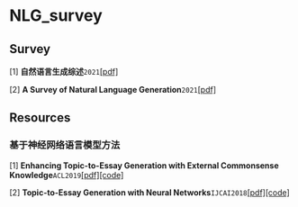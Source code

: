 # NLG_survey


## Survey
<span id='survey'/>

[1] **自然语言生成综述**`2021`[[pdf]](./pdf/自然语言生成综述_李雪晴.pdf)

[2] **A Survey of Natural Language Generation**`2021`[[pdf]](./pdf/Dong-2021-A_Survey_of_Natural_Language_Generat.pdf)



## Resources 

### 基于神经网络语言模型方法
[1] **Enhancing Topic-to-Essay Generation with External Commonsense Knowledge**`ACL2019`[[pdf]](./pdf/Yang-2019-Enhancing_Topic-to-Essay_Generation.pdf)[[code]](https://github.com/libing125/CTEG)

[2] **Topic-to-Essay Generation with Neural Networks**`IJCAI2018`[[pdf]](./pdf/Feng-2018-Topic-to-essay_generation_with_neura.pdf)[[code]](https://github.com/TobiasLee/MTA-LSTM-TensorFlow)